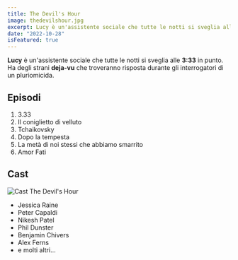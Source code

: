 ```yaml
---
title: The Devil's Hour
image: thedevilshour.jpg
excerpt: Lucy è un'assistente sociale che tutte le notti si sveglia alle 3:33 in punto. Ha degli strani deja-vu che troveranno risposta durante gli interrogatori di un pluriomicida.
date: "2022-10-28"
isFeatured: true
---
```


**Lucy** è un'assistente sociale che tutte le notti si sveglia alle **3:33** in punto. Ha degli strani **deja-vu** che troveranno risposta durante gli interrogatori di un pluriomicida.

## Episodi
1. 3.33
2. Il coniglietto di velluto
3. Tchaikovsky
4. Dopo la tempesta
5. La metà di noi stessi che abbiamo smarrito
6. Amor Fati

## Cast
![Cast The Devil's Hour](/images/posts/the-devils-hour/cast.jpg)
- Jessica Raine
- Peter Capaldi
- Nikesh Patel
- Phil Dunster
- Benjamin Chivers
- Alex Ferns
- e molti altri...

